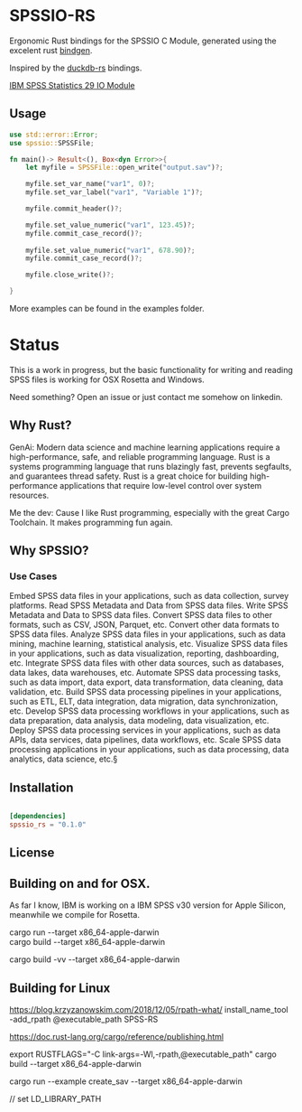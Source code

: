 # SPSSIO-RS

Ergonomic Rust bindings for the SPSSIO C Module, generated using the excelent rust [bindgen](https://github.com/rust-lang/rust-bindgen).

Inspired by the [duckdb-rs](https://github.com/duckdb/duckdb-rs) bindings.

[IBM SPSS Statistics 29 IO Module](https://community.ibm.com/community/user/ai-datascience/viewdocument/extensions-tools-and-utilities-for?CommunityKey=886b6874-0fb1-402c-8243-c70ef8179a99&tab=librarydocuments)

## Usage

```rust
use std::error::Error;
use spssio::SPSSFile;

fn main()-> Result<(), Box<dyn Error>>{
    let myfile = SPSSFile::open_write("output.sav")?;

    myfile.set_var_name("var1", 0)?;
    myfile.set_var_label("var1", "Variable 1")?;

    myfile.commit_header()?;

    myfile.set_value_numeric("var1", 123.45)?;
    myfile.commit_case_record()?;
    
    myfile.set_value_numeric("var1", 678.90)?;
    myfile.commit_case_record()?;

    myfile.close_write()?;

}
```

More examples can be found in the examples folder.

# Status
This is a work in progress, but the basic functionality for writing and reading SPSS files is working for OSX Rosetta and Windows.

Need something? Open an issue or just contact me somehow on linkedin.

## Why Rust?
GenAi: Modern data science and machine learning applications require a high-performance, safe, and reliable programming language. Rust is a systems programming language that runs blazingly fast, prevents segfaults, and guarantees thread safety. Rust is a great choice for building high-performance applications that require low-level control over system resources. 

Me the dev: Cause I like Rust programming, especially with the great Cargo Toolchain. It makes programming fun again.


## Why SPSSIO? 

### Use Cases
Embed SPSS data files in your applications, such as data collection, survey platforms.
Read SPSS Metadata and Data from SPSS data files.
Write SPSS Metadata and Data to SPSS data files.
Convert SPSS data files to other formats, such as CSV, JSON, Parquet, etc.
Convert other data formats to SPSS data files.
Analyze SPSS data files in your applications, such as data mining, machine learning, statistical analysis, etc.
Visualize SPSS data files in your applications, such as data visualization, reporting, dashboarding, etc.
Integrate SPSS data files with other data sources, such as databases, data lakes, data warehouses, etc.
Automate SPSS data processing tasks, such as data import, data export, data transformation, data cleaning, data validation, etc.
Build SPSS data processing pipelines in your applications, such as ETL, ELT, data integration, data migration, data synchronization, etc.
Develop SPSS data processing workflows in your applications, such as data preparation, data analysis, data modeling, data visualization, etc.
Deploy SPSS data processing services in your applications, such as data APIs, data services, data pipelines, data workflows, etc.
Scale SPSS data processing applications in your applications, such as data processing, data analytics, data science, etc.§




## Installation    

```toml 

[dependencies]
spssio_rs = "0.1.0"

```                         

## License 



## Building on and for OSX.
As far I know, IBM is working on a IBM SPSS v30 version for Apple Silicon, meanwhile we compile for Rosetta.


cargo run --target x86_64-apple-darwin    
cargo build --target x86_64-apple-darwin   

cargo build -vv --target x86_64-apple-darwin  


## Building for Linux
https://blog.krzyzanowskim.com/2018/12/05/rpath-what/
install_name_tool -add_rpath @executable_path SPSS-RS


https://doc.rust-lang.org/cargo/reference/publishing.html

export RUSTFLAGS="-C link-args=-Wl,-rpath,@executable_path"
cargo build --target x86_64-apple-darwin

cargo run --example create_sav --target x86_64-apple-darwin

// set LD_LIBRARY_PATH
